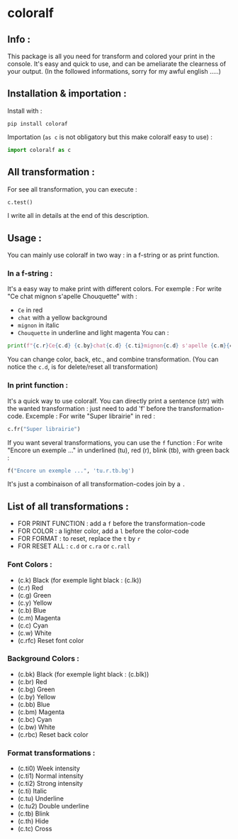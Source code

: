 # coloralf

## Info :

This package is all you need for transform and colored your print in the console. 
It's easy and quick to use, and can be ameliarate the clearness of your output.
(In the followed informations, sorry for my awful english .....)


## Installation & importation : 

Install with :

```
pip install coloraf 
```

Importation (`as c` is not obligatory but this make coloralf easy to use) :

```python
import coloralf as c
```

## All transformation : 

For see all transformation, you can execute : 
```python
c.test()
```
I write all in details at the end of this description.


## Usage :

You can mainly use coloralf in two way : in a f-string or as print function.

### In a f-string :

It's a easy way to make print with different colors. For exemple : 
For write "Ce chat mignon s'apelle Chouquette" with :
* `Ce` in red
* `chat` with a yellow background
* `mignon` in italic
* `Chouquette` in underline and light magenta
You can : 
```python
print(f"{c.r}Ce{c.d} {c.by}chat{c.d} {c.ti}mignon{c.d} s'apelle {c.m}{c.tu}Chouqette{c.d}")
```

You can change color, back, etc., and combine transformation. (You can notice the `c.d`, is for delete/reset all transformation)

### In print function :

It's a quick way to use coloralf. You can directly print a sentence (str) with the wanted transformation : just need to add 'f' before the transformation-code. Excemple : 
For write "Super librairie" in red : 
```python
c.fr("Super librairie")
```

If you want several transformations, you can use the `f` function : 
For write "Encore un exemple ..." in underlined (tu), red (r), blink (tb), with green back :
```python
f("Encore un exemple ...", 'tu.r.tb.bg')
```
It's just a combinaison of all transformation-codes join by a `.`



## List of all transformations :

* FOR PRINT FUNCTION : add a `f` before the transformation-code
* FOR COLOR : a lighter color, add a `l` before the color-code
* FOR FORMAT : to reset, replace the `t` by `r`
* FOR RESET ALL : `c.d` or `c.ra` or `c.rall`

### Font Colors :

* (c.k) Black (for exemple light black : (c.lk))
* (c.r) Red
* (c.g) Green
* (c.y) Yellow
* (c.b) Blue
* (c.m) Magenta
* (c.c) Cyan
* (c.w) White
* (c.rfc) Reset font color

### Background Colors :

* (c.bk) Black (for exemple light black : (c.blk))
* (c.br) Red
* (c.bg) Green
* (c.by) Yellow
* (c.bb) Blue
* (c.bm) Magenta
* (c.bc) Cyan
* (c.bw) White
* (c.rbc) Reset back color

### Format transformations : 

* (c.ti0) Week intensity
* (c.ti1) Normal intensity
* (c.ti2) Strong intensity
* (c.ti) Italic
* (c.tu) Underline
* (c.tu2) Double underline
* (c.tb) Blink
* (c.th) Hide
* (c.tc) Cross
